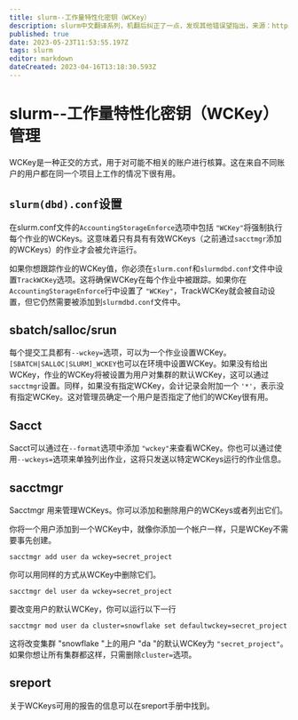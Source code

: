 ```yaml
---
title: slurm--工作量特性化密钥（WCKey）
description: slurm中文翻译系列，机翻后纠正了一点，发现其他错误望指出，来源：https://github.com/SchedMD/slurm/blob/master/doc/html/wckey.shtml
published: true
date: 2023-05-23T11:53:55.197Z
tags: slurm
editor: markdown
dateCreated: 2023-04-16T13:18:30.593Z
---
```


# slurm--工作量特性化密钥（WCKey）管理

WCKey是一种正交的方式，用于对可能不相关的账户进行核算。这在来自不同账户的用户都在同一个项目上工作的情况下很有用。

## `slurm(dbd).conf`设置

在slurm.conf文件的`AccountingStorageEnforce`选项中包括 `"WCKey"`将强制执行每个作业的WCKeys。这意味着只有具有有效WCKeys（之前通过`sacctmgr`添加的WCKeys）的作业才会被允许运行。

如果你想跟踪作业的WCKey值，你必须在`slurm.conf`和`slurmdbd.conf`文件中设置`TrackWCKey`选项。这将确保WCKey在每个作业中被跟踪。如果你在`AccountingStorageEnforce`行中设置了 `"WCKey"`，TrackWCKey就会被自动设置，但它仍然需要被添加到`slurmdbd.conf`文件中。

## sbatch/salloc/srun

每个提交工具都有`--wckey=`选项，可以为一个作业设置WCKey。`[SBATCH|SALLOC|SLURM]_WCKEY`也可以在环境中设置WCKey。如果没有给出WCKey，作业的WCKey将被设置为用户对集群的默认WCKey，这可以通过`sacctmgr`设置。同样，如果没有指定WCKey，会计记录会附加一个 `'*'`，表示没有指定WCKey。这对管理员确定一个用户是否指定了他们的WCKey很有用。

## Sacct

Sacct可以通过在`--format`选项中添加 `"wckey"`来查看WCKey。你也可以通过使用`--wckeys=`选项来单独列出作业，这将只发送以特定WCKeys运行的作业信息。

## sacctmgr

Sacctmgr 用来管理WCKeys。你可以添加和删除用户的WCKeys或者列出它们。

你将一个用户添加到一个WCKey中，就像你添加一个帐户一样，只是WCKey不需要事先创建。

```
sacctmgr add user da wckey=secret_project
```

你可以用同样的方式从WCKey中删除它们。

```
sacctmgr del user da wckey=secret_project
```

要改变用户的默认WCKey，你可以运行以下一行

```
sacctmgr mod user da cluster=snowflake set defaultwckey=secret_project
```

这将改变集群 "snowflake "上的用户 "da "的默认WCKey为 `"secret_project"`。如果你想让所有集群都这样，只需删除`cluster=`选项。

## sreport

关于WCKeys可用的报告的信息可以在sreport手册中找到。